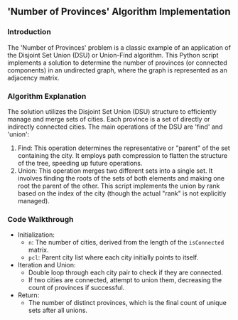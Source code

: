 
## 'Number of Provinces' Algorithm Implementation

### Introduction
The 'Number of Provinces' problem is a classic example of an application of the Disjoint Set Union (DSU) or Union-Find algorithm. This Python script implements a solution to determine the number of provinces (or connected components) in an undirected graph, where the graph is represented as an adjacency matrix.

### Algorithm Explanation
The solution utilizes the Disjoint Set Union (DSU) structure to efficiently manage and merge sets of cities. Each province is a set of directly or indirectly connected cities. The main operations of the DSU are 'find' and 'union':
1. Find: This operation determines the representative or "parent" of the set containing the city. It employs path compression to flatten the structure of the tree, speeding up future operations.
2. Union: This operation merges two different sets into a single set. It involves finding the roots of the sets of both elements and making one root the parent of the other. This script implements the union by rank based on the index of the city (though the actual "rank" is not explicitly managed).

### Code Walkthrough
- Initialization:
  - `n`: The number of cities, derived from the length of the `isConnected` matrix.
  - `pcl`: Parent city list where each city initially points to itself.
- Iteration and Union:
  - Double loop through each city pair to check if they are connected.
  - If two cities are connected, attempt to union them, decreasing the count of provinces if successful.
- Return:
  - The number of distinct provinces, which is the final count of unique sets after all unions.
